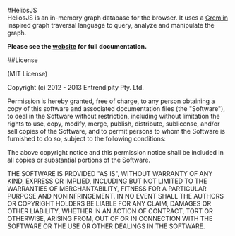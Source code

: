 #HeliosJS  
HeliosJS is an in-memory graph database for the browser. It uses a [Gremlin](http://gremlin.tinkerpop.com) inspired graph traversal language to query, analyze and manipulate the graph.  

__Please see the [website](http://entrendipity.github.com/helios.js/) for full documentation.__

##License  

(MIT License)

Copyright (c) 2012 - 2013 Entrendipity Pty. Ltd.

Permission is hereby granted, free of charge, to any person obtaining a copy of this software and associated documentation files (the "Software"), to deal in the Software without restriction, including without limitation the rights to use, copy, modify, merge, publish, distribute, sublicense, and/or sell copies of the Software, and to permit persons to whom the Software is furnished to do so, subject to the following conditions:

The above copyright notice and this permission notice shall be included in all copies or substantial portions of the Software.

THE SOFTWARE IS PROVIDED "AS IS", WITHOUT WARRANTY OF ANY KIND, EXPRESS OR IMPLIED, INCLUDING BUT NOT LIMITED TO THE WARRANTIES OF MERCHANTABILITY, FITNESS FOR A PARTICULAR PURPOSE AND NONINFRINGEMENT. IN NO EVENT SHALL THE AUTHORS OR COPYRIGHT HOLDERS BE LIABLE FOR ANY CLAIM, DAMAGES OR OTHER LIABILITY, WHETHER IN AN ACTION OF CONTRACT, TORT OR OTHERWISE, ARISING FROM, OUT OF OR IN CONNECTION WITH THE SOFTWARE OR THE USE OR OTHER DEALINGS IN THE SOFTWARE.
